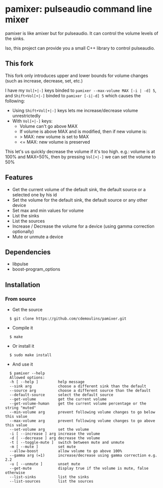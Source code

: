 # pamixer: pulseaudio command line mixer

pamixer is like amixer but for pulseaudio. It can control the volume levels of
the sinks.

lso, this project can provide you a small C++ library to control pulseaudio.

## This fork

This fork only introduces upper and lower bounds for volume changes (such as
increase, decrease, set, etc.)

I have my `Vol[+|-]` keys binded to `pamixer --max-volume MAX [-i | -d] 5`, and
`Shift+Vol[+|-]` binded to `pamixer [-i|-d] 5` which causes the following:

- Using `Shift+Vol[+|-]` keys lets me increase/decrease volume unrestrictedly
- With `Vol[+|-]` keys:
  - Volume can't go above MAX
  - If volume is above MAX and is modified, then if new volume is:
  - \> MAX: new volume is set to MAX
  - <= MAX: new volume is preserved

This let\'s us quickly decrease the volume if it's too high. e.g.: volume is
at 100% and MAX=50%, then by pressing `Vol[+|-]` we can set the volume to 50%

## Features

- Get the current volume of the default sink, the default source or a selected one by his id
- Set the volume for the default sink, the default source or any other device
- Set max and min values for volume
- List the sinks
- List the sources
- Increase / Decrease the volume for a device (using gamma correction optionally)
- Mute or unmute a device

## Dependencies

- libpulse
- boost-program_options

## Installation

### From source

  - Get the source
  ```console
    $ git clone https://github.com/cdemoulins/pamixer.git
  ```

  - Compile it
  ```console
    $ make
  ```

  - Or install it
  ```console
    $ sudo make install
  ```
  
  - And use it
  ```console
    $ pamixer --help
    Allowed options:
    -h [ --help ]         help message
    --sink arg            choose a different sink than the default
    --source arg          choose a different source than the default
    --default-source      select the default source
    --get-volume          get the current volume
    --get-volume-human    get the current volume percentage or the string "muted"
    --min-volume arg      prevent following volume changes to go below this value
    --max-volume arg      prevent following volume changes to go above this value
    --set-volume arg      set the volume
    -i [ --increase ] arg increase the volume
    -d [ --decrease ] arg decrease the volume
    -t [ --toggle-mute ]  switch between mute and unmute
    -m [ --mute ]         set mute
    --allow-boost         allow volume to go above 100%
    --gamma arg (=1)      increase/decrease using gamma correction e.g. 2.2
    -u [ --unmute ]       unset mute
    --get-mute            display true if the volume is mute, false otherwise
    --list-sinks          list the sinks
    --list-sources        list the sources
  ```
